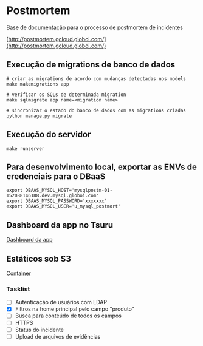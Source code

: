 # Postmortem

Base de documentação para o processo de postmortem de incidentes

[http://postmortem.gcloud.globoi.com/](http://postmortem.gcloud.globoi.com/)

## Execução de migrations de banco de dados

```
# criar as migrations de acordo com mudanças detectadas nos models
make makemigrations app

# verificar os SQLs de determinada migration
make sqlmigrate app name=<migration name>

# sincronizar o estado do banco de dados com as migrations criadas
python manage.py migrate
```

## Execução do servidor

```
make runserver
```

## Para desenvolvimento local, exportar as ENVs de credenciais para o DBaaS

```
export DBAAS_MYSQL_HOST='mysqlpostm-01-152088146188.dev.mysql.globoi.com'
export DBAAS_MYSQL_PASSWORD='xxxxxxx'
export DBAAS_MYSQL_USER='u_mysql_postmort'
```

## Dashboard da app no Tsuru

[Dashboard da app](http://tsuru-dashboard.cloud.globoi.com/apps/postmortem)

## Estáticos sob S3

[Container](http://vault.gcloud.globoi.com/storage/objects/postmortem/?p=f5233c83d9314ac397cd734f37371b7e)


### Tasklist

- [ ] Autenticação de usuários com LDAP
- [X] Filtros na home principal pelo campo "produto"
- [ ] Busca para conteúdo de todos os campos
- [ ] HTTPS
- [ ] Status do incidente
- [ ] Upload de arquivos de evidências